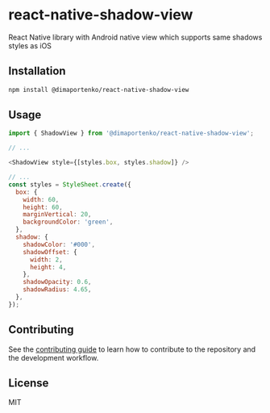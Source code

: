 # react-native-shadow-view

React Native library with Android native view which supports same shadows styles as iOS

## Installation

```sh
npm install @dimaportenko/react-native-shadow-view
```

## Usage

```js
import { ShadowView } from '@dimaportenko/react-native-shadow-view';

// ...

<ShadowView style={[styles.box, styles.shadow]} />

// ...
const styles = StyleSheet.create({
  box: {
    width: 60,
    height: 60,
    marginVertical: 20,
    backgroundColor: 'green',
  },
  shadow: {
    shadowColor: '#000',
    shadowOffset: {
      width: 2,
      height: 4,
    },
    shadowOpacity: 0.6,
    shadowRadius: 4.65,
  },
});
```

## Contributing

See the [contributing guide](CONTRIBUTING.md) to learn how to contribute to the repository and the development workflow.

## License

MIT
